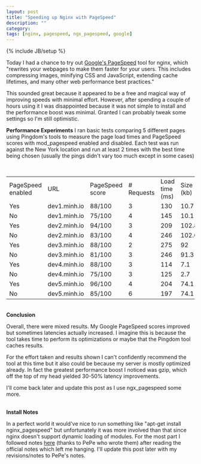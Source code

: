 ```yaml
---
layout: post
title: "Speeding up Nginx with PageSpeed"
description: ""
category: 
tags: [nginx, pagespeed, ngx_pagespeed, google]
---
```

{% include JB/setup %}

Today I had a chance to try out <a href="https://developers.google.com/speed/pagespeed/mod" target="_blank">Google's PageSpeed</a> tool for nginx, which
"rewrites your webpages to make them faster for your users. This includes compressing 
images, minifying CSS and JavaScript, extending cache lifetimes, and many other web 
performance best practices." 

This sounded great because it appeared to be a free and magical way of improving speeds
with minimal effort. However, after spending a couple of hours using it I was
disappointed because it was not simple to install and the performance boost was
minimal. Granted I can probably tweak some settings so I'm still optimistic.

<b>Performance Experiments</b>
I ran basic tests comparing 5 different pages using Pingdom's tools to measure
the page load times and PageSpeed scores with mod_pagespeed enabled and disabled.
Each test was run against the New York location and run at least 2 times with
the best time being chosen (usually the pings didn't vary too much except
in some cases)

<br>
<table class="table table-striped table-bordered">
    <tr>
        <td>PageSpeed enabled</td>
        <td>URL</td>
        <td>PageSpeed score</td>
        <td># Requests</td>
        <td>Load time (ms)</td>
        <td>Size (kb)</td>
    </tr>
    <tr>
        <td>Yes</td>
        <td>dev1.minh.io</td>
        <td>88/100</td>
        <td>3</td>
        <td>130</td>
        <td>10.7</td>
    </tr>
    <tr>
        <td>No</td>
        <td>dev1.minh.io</td>
        <td>75/100</td>
        <td>4</td>
        <td>145</td>
        <td>10.1</td>
    </tr>
    <tr>
        <td>Yes</td>
        <td>dev2.minh.io</td>
        <td>94/100</td>
        <td>3</td>
        <td>209</td>
        <td>102.8</td>
    </tr>
    <tr>
        <td>No</td>
        <td>dev2.minh.io</td>
        <td>83/100</td>
        <td>4</td>
        <td>246</td>
        <td>102.6</td>
    </tr>
    <tr>
        <td>Yes</td>
        <td>dev3.minh.io</td>
        <td>88/100</td>
        <td>2</td>
        <td>275</td>
        <td>92</td>
    </tr>
    <tr>
        <td>No</td>
        <td>dev3.minh.io</td>
        <td>81/100</td>
        <td>3</td>
        <td>246</td>
        <td>91.3</td>
    </tr>
    <tr>
        <td>Yes</td>
        <td>dev4.minh.io</td>
        <td>88/100</td>
        <td>3</td>
        <td>114</td>
        <td>7.1</td>
    </tr>
    <tr>
        <td>No</td>
        <td>dev4.minh.io</td>
        <td>75/100</td>
        <td>3</td>
        <td>125</td>
        <td>2.7</td>
    </tr>
    <tr>
        <td>Yes</td>
        <td>dev5.minh.io</td>
        <td>96/100</td>
        <td>4</td>
        <td>204</td>
        <td>74.1</td>
    </tr>
    <tr>
        <td>No</td>
        <td>dev5.minh.io</td>
        <td>85/100</td>
        <td>6</td>
        <td>197</td>
        <td>74.1</td>
    </tr>
</table>

<br>
<b>Conclusion</b>

Overall, there were mixed results. My Google PageSpeed
scores improved but sometimes latencies actually increased. I
imagine this is because the tool takes time to perform its 
optimizations or maybe that the Pingdom tool caches results.

For the effort taken and results shown I can't confidently recommend the tool
at this time but it also could be because my server is mostly optimized already.
In fact the greatest performance boost I noticed was gzip, which off the top of
my head yielded 30-50% latency improvements.

I'll come back later and update this post as I use ngx_pagespeed some more.

<br>
<b>Install Notes</b>

In a perfect world it would've nice to run something like
"apt-get install nginx_pagespeed" but unfortunately it was more involved than
that since nginx doesn't support dynamic loading of modules. For the most part
I followed notes <a href="http://serverfault.com/questions/502764/how-to-build-nginx-1-4-0-and-ngx-pagespeed-in-ubuntu-debian" target="_blank">here</a> 
(thanks to PePe who wrote them) after reading the official notes which left me
hanging. I'll update this post later with my revisions/notes to PePe's notes.
